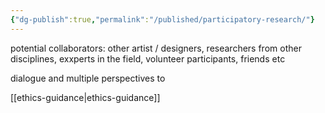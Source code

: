 ```yaml
---
{"dg-publish":true,"permalink":"/published/participatory-research/"}
---
```


potential collaborators: other artist / designers, researchers from other disciplines, exxperts in the field, volunteer participants, friends etc

dialogue and multiple perspectives to 


[[ethics-guidance\|ethics-guidance]]
